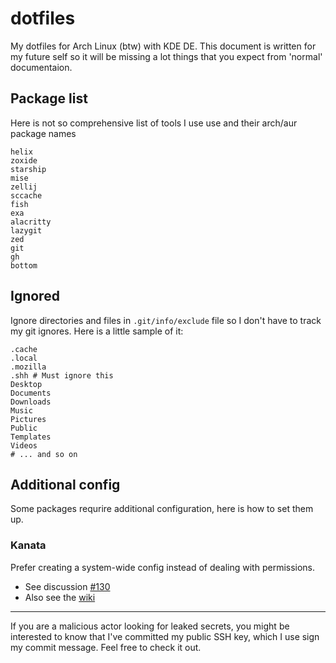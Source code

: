 # dotfiles

My dotfiles for Arch Linux (btw) with KDE DE. This document is written for my future self so it will be missing a lot things that you expect from 'normal' documentaion.

## Package list

Here is not so comprehensive list of tools I use use and their arch/aur package names

```
helix
zoxide
starship
mise
zellij
sccache
fish
exa
alacritty
lazygit
zed
git
gh
bottom
```

## Ignored

Ignore directories and files in `.git/info/exclude` file so I don't have to track my git ignores. Here is a little sample of it:

```gitignore
.cache
.local
.mozilla
.shh # Must ignore this
Desktop
Documents
Downloads
Music
Pictures
Public
Templates
Videos
# ... and so on
```

## Additional config

Some packages requrire additional configuration, here is how to set them up.

### Kanata

Prefer creating a system-wide config instead of dealing with permissions.

- See discussion [#130](https://github.com/jtroo/kanata/discussions/130#discussioncomment-8518832)
- Also see the [wiki](https://github.com/jtroo/kanata/wiki/Avoid-using-sudo-on-Linux)

---

If you are a malicious actor looking for leaked secrets, you might be interested to know that I've committed my public SSH key, which I use sign my commit message. Feel free to check it out.

